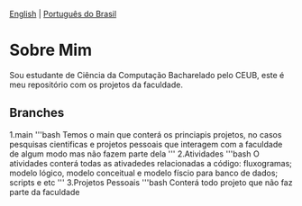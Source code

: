 [English](README.md) | [Português do Brasil](README.pt-br.md)

# Sobre Mim

Sou estudante de Ciência da Computação Bacharelado pelo CEUB, este é meu repositório com os projetos da faculdade.

## Branches
1.main
'''bash
Temos o main que conterá os princiapis projetos, no casos pesquisas cientificas e projetos pessoais que interagem com a faculdade de algum modo mas não fazem parte dela
'''
2.Atividades
'''bash
O atividades conterá todas as ativadedes relacionadas a código: fluxogramas; modelo lógico, modelo conceitual e modelo físcio para banco de dados; scripts e etc
'''
3.Projetos Pessoais
'''bash
Conterá todo projeto que não faz parte da faculdade
